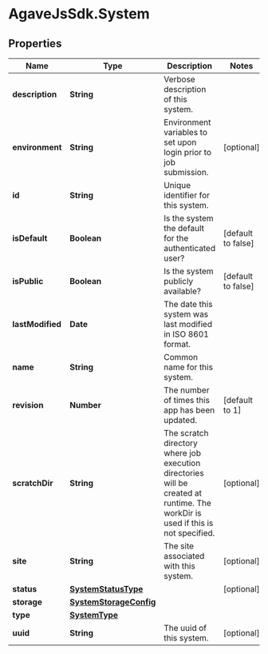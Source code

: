 # AgaveJsSdk.System

## Properties
Name | Type | Description | Notes
------------ | ------------- | ------------- | -------------
**description** | **String** | Verbose description of this system. | 
**environment** | **String** | Environment variables to set upon login prior to job submission. | [optional] 
**id** | **String** | Unique identifier for this system. | 
**isDefault** | **Boolean** | Is the system the default for the authenticated user? | [default to false]
**isPublic** | **Boolean** | Is the system publicly available? | [default to false]
**lastModified** | **Date** | The date this system was last modified in ISO 8601 format. | 
**name** | **String** | Common name for this system. | 
**revision** | **Number** | The number of times this app has been updated. | [default to 1]
**scratchDir** | **String** | The scratch directory where job execution directories will be created at runtime. The workDir is used if this is not specified. | [optional] 
**site** | **String** | The site associated with this system. | [optional] 
**status** | [**SystemStatusType**](SystemStatusType.md) |  | [optional] 
**storage** | [**SystemStorageConfig**](SystemStorageConfig.md) |  | 
**type** | [**SystemType**](SystemType.md) |  | 
**uuid** | **String** | The uuid of this system. | [optional] 


